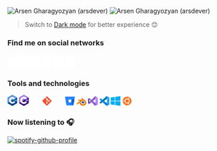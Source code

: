 ![Arsen Gharagyozyan (arsdever)](https://github-readme-stats.vercel.app/api?username=arsdever&count_private=true&show_icons=true&theme=gruvbox&include_all_commits=true&custom_title=Arsen%20Gharagyozyan%20(arsdever)&line_height=20&title_color=deab3c&icon_color=d5e61c&text_color=619c36&bg_color=00000000)
![Arsen Gharagyozyan (arsdever)](https://github-readme-stats-eight-theta.vercel.app/api/top-langs/?username=arsdever&layout=compact&langs_count=6&line_height=20&title_color=deab3c&icon_color=d5e61c&text_color=619c36&bg_color=00000000)
> Switch to [Dark mode](https://github.com/settings/appearance) for better experience 😊

### Find me on social networks
[<img src="social_icons/gmail.svg" title="GMail" width="22px">](mailto:arsen.gharagyozyn.96@gmail.com) [<img src="social_icons/facebook.svg" title="Facebook" width="22px">](https://www.facebook.com/arsen.gharagyozyan) [<img src="social_icons/linkedin.svg" title="LinkedIn" width="22px">](https://www.linkedin.com/in/arsdever/) [<img src="social_icons/stackoverflow.svg" title="StackOverflow" width="22px">](https://stackoverflow.com/users/10185183/arsdever) [<img src="social_icons/instagram.svg" title="Instagram" width="22px">](https://www.instagram.com/arsdever/) [<img src="social_icons/twitter.svg" title="Twitter" width="22px">](https://twitter.com/arsdever)

### Tools and technologies
<img src="social_icons/cplusplus.svg" title="C++" width="22px"> <img src="social_icons/csharp.svg" title="C#" width="22px"> <img src="social_icons/unity.svg" title="Unity" width="22px"> <img src="social_icons/git.svg" title="Git" width="22px"> <img src="social_icons/github.svg" title="GitHub" width="22px"> <img src="social_icons/bitbucket.svg" title="BitBucket" width="22px"> <img src="social_icons/blender.svg" title="Blender3D" width="22px"> <img src="social_icons/vs.svg" title="Visual Studio" width="22px"> <img src="social_icons/vscode.svg" title="Visual Studio Code" width="22px"> <img src="social_icons/windows.svg" title="Windows" width="22px"> <img src="social_icons/ubuntu.svg" title="Ubuntu" width="22px">

### Now listening to 🎧
[![spotify-github-profile](https://spotify-github-profile.vercel.app/api/view?uid=31u4zhprwgukk7fc6nymlm6745ty&cover_image=true&theme=novatorem)](https://spotify-github-profile.vercel.app/api/view?uid=31u4zhprwgukk7fc6nymlm6745ty&redirect=true)
